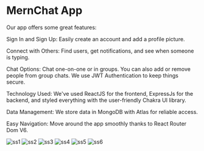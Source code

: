 
# MernChat App

Our app offers some great features:

Sign In and Sign Up: Easily create an account and add a profile picture.

Connect with Others: Find users, get notifications, and see when someone is typing.

Chat Options: Chat one-on-one or in groups. You can also add or remove people from group chats. We use JWT Authentication to keep things secure.

Technology Used: We've used ReactJS for the frontend, ExpressJs for the backend, and styled everything with the user-friendly Chakra UI library.

Data Management: We store data in MongoDB with Atlas for reliable access.

Easy Navigation: Move around the app smoothly thanks to React Router Dom V6.


![ss1](https://github.com/RohitGupta1235/ChatApp/assets/94480941/4a8f09e1-7cb9-433a-859c-10294bc0aed7)
![ss2](https://github.com/RohitGupta1235/ChatApp/assets/94480941/cd7ba518-5c84-47ab-8322-0a7ec40923d5)
![ss3](https://github.com/RohitGupta1235/ChatApp/assets/94480941/1f22dbf1-5917-4142-95e8-11bb22d06d04)
![ss4](https://github.com/RohitGupta1235/ChatApp/assets/94480941/c95dcd24-6a28-466e-875c-edfd73c824b0)
![ss5](https://github.com/RohitGupta1235/ChatApp/assets/94480941/8a21a831-c637-4f93-9813-5762ca2f508c)
![ss6](https://github.com/RohitGupta1235/ChatApp/assets/94480941/9be31498-a885-45dd-98e7-f69000118433)
